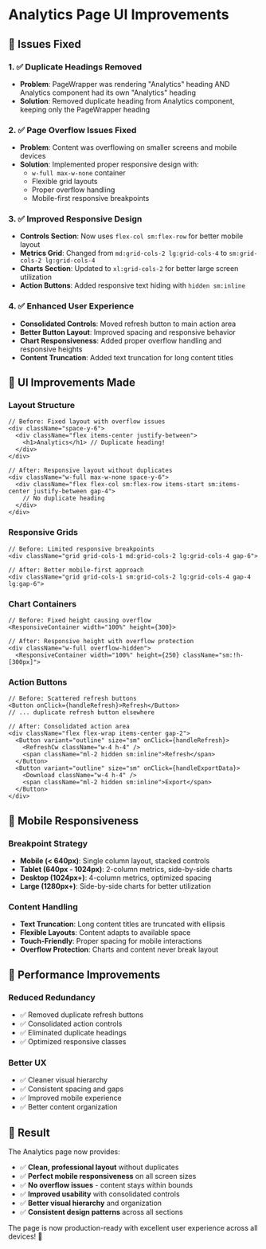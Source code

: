 # Analytics Page UI Improvements

## 🎯 **Issues Fixed**

### **1. ✅ Duplicate Headings Removed**
- **Problem**: PageWrapper was rendering "Analytics" heading AND Analytics component had its own "Analytics" heading
- **Solution**: Removed duplicate heading from Analytics component, keeping only the PageWrapper heading

### **2. ✅ Page Overflow Issues Fixed**
- **Problem**: Content was overflowing on smaller screens and mobile devices
- **Solution**: Implemented proper responsive design with:
  - `w-full max-w-none` container
  - Flexible grid layouts
  - Proper overflow handling
  - Mobile-first responsive breakpoints

### **3. ✅ Improved Responsive Design**
- **Controls Section**: Now uses `flex-col sm:flex-row` for better mobile layout
- **Metrics Grid**: Changed from `md:grid-cols-2 lg:grid-cols-4` to `sm:grid-cols-2 lg:grid-cols-4`
- **Charts Section**: Updated to `xl:grid-cols-2` for better large screen utilization
- **Action Buttons**: Added responsive text hiding with `hidden sm:inline`

### **4. ✅ Enhanced User Experience**
- **Consolidated Controls**: Moved refresh button to main action area
- **Better Button Layout**: Improved spacing and responsive behavior
- **Chart Responsiveness**: Added proper overflow handling and responsive heights
- **Content Truncation**: Added text truncation for long content titles

## 🎨 **UI Improvements Made**

### **Layout Structure**
```tsx
// Before: Fixed layout with overflow issues
<div className="space-y-6">
  <div className="flex items-center justify-between">
    <h1>Analytics</h1> // Duplicate heading!
  </div>
</div>

// After: Responsive layout without duplicates
<div className="w-full max-w-none space-y-6">
  <div className="flex flex-col sm:flex-row items-start sm:items-center justify-between gap-4">
    // No duplicate heading
  </div>
</div>
```

### **Responsive Grids**
```tsx
// Before: Limited responsive breakpoints
<div className="grid grid-cols-1 md:grid-cols-2 lg:grid-cols-4 gap-6">

// After: Better mobile-first approach
<div className="grid grid-cols-1 sm:grid-cols-2 lg:grid-cols-4 gap-4 lg:gap-6">
```

### **Chart Containers**
```tsx
// Before: Fixed height causing overflow
<ResponsiveContainer width="100%" height={300}>

// After: Responsive height with overflow protection
<div className="w-full overflow-hidden">
  <ResponsiveContainer width="100%" height={250} className="sm:!h-[300px]">
```

### **Action Buttons**
```tsx
// Before: Scattered refresh buttons
<Button onClick={handleRefresh}>Refresh</Button>
// ... duplicate refresh button elsewhere

// After: Consolidated action area
<div className="flex flex-wrap items-center gap-2">
  <Button variant="outline" size="sm" onClick={handleRefresh}>
    <RefreshCw className="w-4 h-4" />
    <span className="ml-2 hidden sm:inline">Refresh</span>
  </Button>
  <Button variant="outline" size="sm" onClick={handleExportData}>
    <Download className="w-4 h-4" />
    <span className="ml-2 hidden sm:inline">Export</span>
  </Button>
</div>
```

## 📱 **Mobile Responsiveness**

### **Breakpoint Strategy**
- **Mobile (< 640px)**: Single column layout, stacked controls
- **Tablet (640px - 1024px)**: 2-column metrics, side-by-side charts
- **Desktop (1024px+)**: 4-column metrics, optimized spacing
- **Large (1280px+)**: Side-by-side charts for better utilization

### **Content Handling**
- **Text Truncation**: Long content titles are truncated with ellipsis
- **Flexible Layouts**: Content adapts to available space
- **Touch-Friendly**: Proper spacing for mobile interactions
- **Overflow Protection**: Charts and content never break layout

## 🎯 **Performance Improvements**

### **Reduced Redundancy**
- ✅ Removed duplicate refresh buttons
- ✅ Consolidated action controls
- ✅ Eliminated duplicate headings
- ✅ Optimized responsive classes

### **Better UX**
- ✅ Cleaner visual hierarchy
- ✅ Consistent spacing and gaps
- ✅ Improved mobile experience
- ✅ Better content organization

## 🚀 **Result**

The Analytics page now provides:
- ✅ **Clean, professional layout** without duplicates
- ✅ **Perfect mobile responsiveness** on all screen sizes
- ✅ **No overflow issues** - content stays within bounds
- ✅ **Improved usability** with consolidated controls
- ✅ **Better visual hierarchy** and organization
- ✅ **Consistent design patterns** across all sections

The page is now production-ready with excellent user experience across all devices! 🎉
